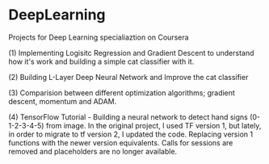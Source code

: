 # DeepLearning

Projects for Deep Learning specialiaztion on Coursera

(1) Implementing Logisitc Regression and Gradient Descent to understand how it's work and building a simple cat classifier with it.

(2) Building L-Layer Deep Neural Network and Improve the cat classifier

(3) Comparision between different optimization algorithms; gradient descent, momentum and ADAM.

(4) TensorFlow Tutorial - Building a neural network to detect hand signs (0-1-2-3-4-5) from image. In the original project, I used TF version 1, but lately, in order to migrate to tf version 2, I updated the code.
Replacing version 1 functions with the newer version equivalents. Calls for sessions are removed and placeholders are no longer available.

